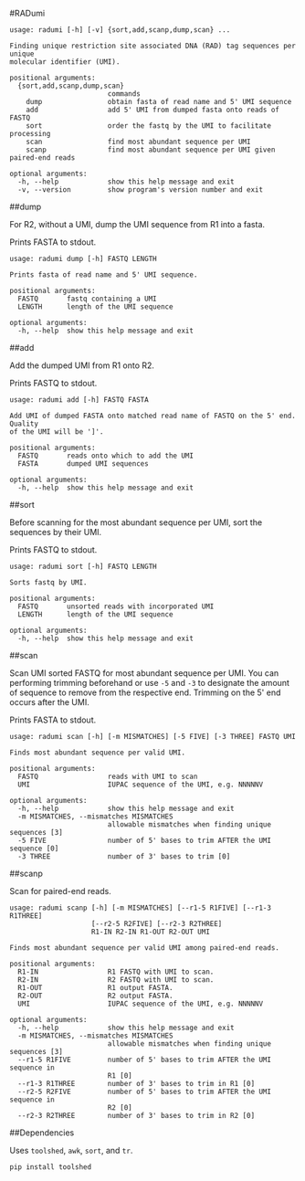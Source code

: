 #RADumi

```
usage: radumi [-h] [-v] {sort,add,scanp,dump,scan} ...

Finding unique restriction site associated DNA (RAD) tag sequences per unique
molecular identifier (UMI).

positional arguments:
  {sort,add,scanp,dump,scan}
                        commands
    dump                obtain fasta of read name and 5' UMI sequence
    add                 add 5' UMI from dumped fasta onto reads of FASTQ
    sort                order the fastq by the UMI to facilitate processing
    scan                find most abundant sequence per UMI
    scanp               find most abundant sequence per UMI given paired-end reads

optional arguments:
  -h, --help            show this help message and exit
  -v, --version         show program's version number and exit
```

##dump

For R2, without a UMI, dump the UMI sequence from R1 into a fasta.

Prints FASTA to stdout.

```
usage: radumi dump [-h] FASTQ LENGTH

Prints fasta of read name and 5' UMI sequence.

positional arguments:
  FASTQ       fastq containing a UMI
  LENGTH      length of the UMI sequence

optional arguments:
  -h, --help  show this help message and exit
```

##add

Add the dumped UMI from R1 onto R2.

Prints FASTQ to stdout.

```
usage: radumi add [-h] FASTQ FASTA

Add UMI of dumped FASTA onto matched read name of FASTQ on the 5' end. Quality
of the UMI will be ']'.

positional arguments:
  FASTQ       reads onto which to add the UMI
  FASTA       dumped UMI sequences

optional arguments:
  -h, --help  show this help message and exit
```

##sort

Before scanning for the most abundant sequence per UMI, sort the sequences by
their UMI.

Prints FASTQ to stdout.

```
usage: radumi sort [-h] FASTQ LENGTH

Sorts fastq by UMI.

positional arguments:
  FASTQ       unsorted reads with incorporated UMI
  LENGTH      length of the UMI sequence

optional arguments:
  -h, --help  show this help message and exit
```

##scan

Scan UMI sorted FASTQ for most abundant sequence per UMI. You can performing
trimming beforehand or use `-5` and `-3` to designate the amount of sequence
to remove from the respective end. Trimming on the 5' end occurs after the UMI.

Prints FASTA to stdout.

```
usage: radumi scan [-h] [-m MISMATCHES] [-5 FIVE] [-3 THREE] FASTQ UMI

Finds most abundant sequence per valid UMI.

positional arguments:
  FASTQ                 reads with UMI to scan
  UMI                   IUPAC sequence of the UMI, e.g. NNNNNV

optional arguments:
  -h, --help            show this help message and exit
  -m MISMATCHES, --mismatches MISMATCHES
                        allowable mismatches when finding unique sequences [3]
  -5 FIVE               number of 5' bases to trim AFTER the UMI sequence [0]
  -3 THREE              number of 3' bases to trim [0]
```

##scanp

Scan for paired-end reads.

```
usage: radumi scanp [-h] [-m MISMATCHES] [--r1-5 R1FIVE] [--r1-3 R1THREE]
                    [--r2-5 R2FIVE] [--r2-3 R2THREE]
                    R1-IN R2-IN R1-OUT R2-OUT UMI

Finds most abundant sequence per valid UMI among paired-end reads.

positional arguments:
  R1-IN                 R1 FASTQ with UMI to scan.
  R2-IN                 R2 FASTQ with UMI to scan.
  R1-OUT                R1 output FASTA.
  R2-OUT                R2 output FASTA.
  UMI                   IUPAC sequence of the UMI, e.g. NNNNNV

optional arguments:
  -h, --help            show this help message and exit
  -m MISMATCHES, --mismatches MISMATCHES
                        allowable mismatches when finding unique sequences [3]
  --r1-5 R1FIVE         number of 5' bases to trim AFTER the UMI sequence in
                        R1 [0]
  --r1-3 R1THREE        number of 3' bases to trim in R1 [0]
  --r2-5 R2FIVE         number of 5' bases to trim AFTER the UMI sequence in
                        R2 [0]
  --r2-3 R2THREE        number of 3' bases to trim in R2 [0]
```

##Dependencies

Uses `toolshed`, `awk`, `sort`, and `tr`.
```
pip install toolshed
```
